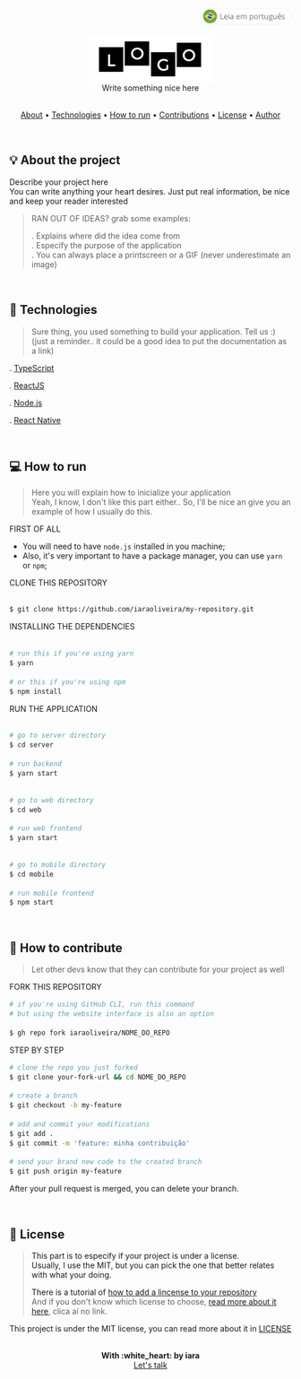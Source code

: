 <div align="right" >
   <a href="./README.pt.md">
    <img src="../.github/lg-button-pt.png" alt="pt-br" width="160px" ></img>
  </a>
</div>
<br/>

<div align="center">
  <img src="../.github/logo.png" alt="Project logo" />
  <br/>
  <span>Write something nice here</span>
</div>


<br/>
<p align="center">
 <a href="#about">About</a>  • 
 <a href="#technologies">Technologies</a>  •  
 <a href="#how-to-run">How to run</a>  •  
 <a href="#contributions">Contributions</a>  •  
 <a href="#license">License</a>  •  
 <a href="#author">Author</a>
</p>

<!-- if this project is under construction, let people know-->
<!-- 
  <br/>
  <p>
    <strong>WARNING:</strong> This project is under contruction.
  </p>
  <br/>
-->

<br/>
<a name="about"/>

## :bulb: About the project

  Describe your project here <br/>
  You can write anything your heart desires. Just put real information, be nice and keep your reader interested
  
   >  RAN OUT OF IDEAS? grab some examples:
   >
   >  . Explains where did the idea come from <br/>
   >  . Especify the purpose of the application<br/>
   >  . You can always place a printscreen or a GIF (never underestimate an image)


<br/>
<a name="technologies"/>

## :rocket: Technologies

   > Sure thing, you used something to build your application. Tell us :) <br/>
   > (just a reminder.. it could be a good idea to put the documentation as a link)
   
    
  . [TypeScript](https://www.typescriptlang.org/) <br/>

  . [ReactJS](https://reactjs.org/) <br/>

  . [Node.js](https://nodejs.org/en/) <br/>

  . [React Native](https://reactnative.dev/) <br/>


<br/>
<a name="how-to-run"/>

## :computer: How to run


   >  Here you will explain how to inicialize your application <br/>
   >  Yeah, I know, I don't like this part either.. 
   >  So, I'll be nice an give you an example of how I usually do this.


FIRST OF ALL

- You will need to have `node.js` installed in you machine;
- Also, it's very important to have a package manager, you can use `yarn` or `npm`;


CLONE THIS REPOSITORY

```sh

$ git clone https://github.com/iaraoliveira/my-repository.git

```

INSTALLING THE DEPENDENCIES

```sh

# run this if you're using yarn
$ yarn

# or this if you're using npm
$ npm install

```

RUN THE APPLICATION

```sh

# go to server directory
$ cd server

# run backend
$ yarn start

```

```sh

# go to web directory
$ cd web

# run web frontend
$ yarn start

```

```sh

# go to mobile directory
$ cd mobile

# run mobile frontend
$ npm start

```


<br/>
<a name="contributions"/>

## :handshake: How to contribute


   > Let other devs know that they can contribute for your project as well

FORK THIS REPOSITORY

```bash
# if you're using GitHub CLI, run this command
# but using the website interface is also an option

$ gh repo fork iaraoliveira/NOME_DO_REPO
```

STEP BY STEP

```bash
# clone the repo you just forked
$ git clone your-fork-url && cd NOME_DO_REPO

# create a branch
$ git checkout -b my-feature

# add and commit your modifications
$ git add .
$ git commit -m 'feature: minha contribuição'

# send your brand new code to the created branch
$ git push origin my-feature
```

After your pull request is merged, you can delete your branch.


<br/>
<a name="license"/>

## :notebook_with_decorative_cover: License

   > This part is to especify if your project is under a license. <br/>
   > Usually, I use the MIT, but you can pick the one that better relates with what your doing. <br/>
   >
   > There is a tutorial of [how to add a lincense to your repository](https://docs.github.com/pt/github/building-a-strong-community/adding-a-license-to-a-repository)<br/>
   > And if you don't know which license to choose, [read more about it here](https://docs.github.com/pt/github/creating-cloning-and-archiving-repositories/licensing-a-repository), clica aí no link. <br/>

This project is under the MIT license, you can read more about it in [LICENSE](../LICENSE)


<br/>
<a name="author"/>

<div align='center'>
  <strong>With :white_heart: by iara</strong>
  <br/>
  <a href="https://www.linkedin.com/in/iara/">Let's talk</a>
</div>
